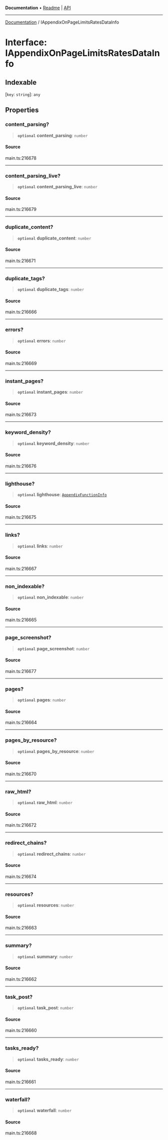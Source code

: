 **Documentation** • [Readme](../README.md) \| [API](../globals.md)

***

[Documentation](../README.md) / IAppendixOnPageLimitsRatesDataInfo

# Interface: IAppendixOnPageLimitsRatesDataInfo

## Indexable

 \[`key`: `string`\]: `any`

## Properties

### content\_parsing?

> **`optional`** **content\_parsing**: `number`

#### Source

main.ts:216678

***

### content\_parsing\_live?

> **`optional`** **content\_parsing\_live**: `number`

#### Source

main.ts:216679

***

### duplicate\_content?

> **`optional`** **duplicate\_content**: `number`

#### Source

main.ts:216671

***

### duplicate\_tags?

> **`optional`** **duplicate\_tags**: `number`

#### Source

main.ts:216666

***

### errors?

> **`optional`** **errors**: `number`

#### Source

main.ts:216669

***

### instant\_pages?

> **`optional`** **instant\_pages**: `number`

#### Source

main.ts:216673

***

### keyword\_density?

> **`optional`** **keyword\_density**: `number`

#### Source

main.ts:216676

***

### lighthouse?

> **`optional`** **lighthouse**: [`AppendixFunctionInfo`](../classes/AppendixFunctionInfo.md)

#### Source

main.ts:216675

***

### links?

> **`optional`** **links**: `number`

#### Source

main.ts:216667

***

### non\_indexable?

> **`optional`** **non\_indexable**: `number`

#### Source

main.ts:216665

***

### page\_screenshot?

> **`optional`** **page\_screenshot**: `number`

#### Source

main.ts:216677

***

### pages?

> **`optional`** **pages**: `number`

#### Source

main.ts:216664

***

### pages\_by\_resource?

> **`optional`** **pages\_by\_resource**: `number`

#### Source

main.ts:216670

***

### raw\_html?

> **`optional`** **raw\_html**: `number`

#### Source

main.ts:216672

***

### redirect\_chains?

> **`optional`** **redirect\_chains**: `number`

#### Source

main.ts:216674

***

### resources?

> **`optional`** **resources**: `number`

#### Source

main.ts:216663

***

### summary?

> **`optional`** **summary**: `number`

#### Source

main.ts:216662

***

### task\_post?

> **`optional`** **task\_post**: `number`

#### Source

main.ts:216660

***

### tasks\_ready?

> **`optional`** **tasks\_ready**: `number`

#### Source

main.ts:216661

***

### waterfall?

> **`optional`** **waterfall**: `number`

#### Source

main.ts:216668

